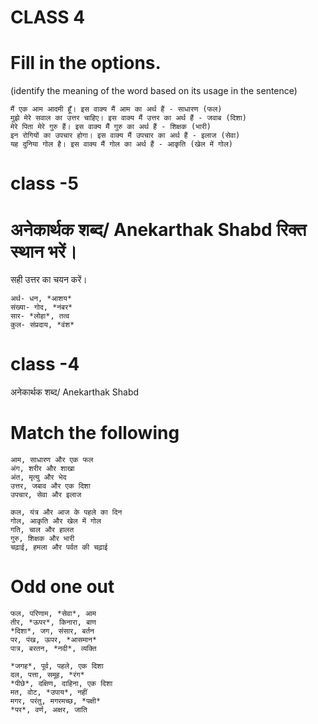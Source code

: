 # CLASS 4

# Fill in the options.
(identify the meaning of the word based on its usage in the sentence)

```
मैं एक आम आदमी हूँ। इस वाक्य मैं आम का अर्थ हैं - साधारण (फल)
मुझे मेरे सवाल का उत्तर चाहिए। इस वाक्य मैं उत्तर का अर्थ हैं - जवाब (दिशा)
मेरे पिता मेरे गुरु हैं। इस वाक्य मैं गुरु का अर्थ हैं - शिक्षक (भारी)
इन रोगियों का उपचार होगा। इस वाक्य मैं उपचार का अर्थ हैं - इलाज (सेवा)
यह दुनिया गोल है। इस वाक्य मैं गोल का अर्थ हैं - आकृति (खेल में गोल)     
```

# class -5 

# अनेकार्थक शब्द/ Anekarthak Shabd रिक्त स्थान भरें।
सही उत्तर का चयन करें।
```
अर्थ- धन, *आशय*
संख्या- गोद, *नंबर*
सार- *लोहा*, तत्व
कुल- संप्रदाय, *वंश*
```

# class -4 
अनेकार्थक शब्द/ Anekarthak Shabd
# Match the following

```
आम, साधारण और एक फल 
अंग, शरीर और शाखा
अंत, मृत्यु और भेद
उत्तर, जबाव और एक दिशा 
उपचार, सेवा और इलाज
```

```
कल, यंत्र और आज के पहले का दिन
गोल, आकृति और खेल में गोल 
गति, चाल और हालत
गुरु, शिक्षक और भारी
चढ़ाई, हमला और पर्वत की चढ़ाई 
```
# Odd one out

```
फल, परिणाम, *सेवा*, आम 
तीर, *ऊपर*, किनारा, बाण
*दिशा*, जग, संसार, बर्तन 
पर, पंख, ऊपर, *आसमान*
पात्र, बरतन, *नदी*, व्यक्ति
```

```
*जगह*, पूर्व, पहले, एक दिशा 
दल, पत्ता, समूह, *रंग*
*पीछे*, दक्षिण, दाहिना, एक दिशा
मत, वोट, *उपाय*, नहीं 
मगर, परंतु, मगरमच्छ, *पक्षी*
*पर*, वर्ण, अक्षर, जाति
```
